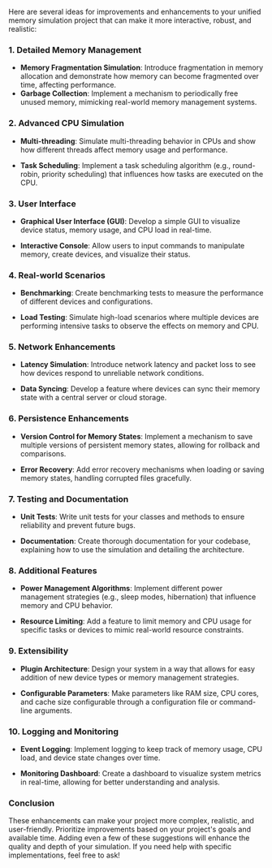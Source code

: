 Here are several ideas for improvements and enhancements to your unified memory simulation project that can make it more interactive, robust, and realistic:

### 1. **Detailed Memory Management**

- **Memory Fragmentation Simulation**: Introduce fragmentation in memory allocation and demonstrate how memory can become fragmented over time, affecting performance.
- **Garbage Collection**: Implement a mechanism to periodically free unused memory, mimicking real-world memory management systems.

### 2. **Advanced CPU Simulation**

- **Multi-threading**: Simulate multi-threading behavior in CPUs and show how different threads affect memory usage and performance.

- **Task Scheduling**: Implement a task scheduling algorithm (e.g., round-robin, priority scheduling) that influences how tasks are executed on the CPU.

### 3. **User Interface**

- **Graphical User Interface (GUI)**: Develop a simple GUI to visualize device status, memory usage, and CPU load in real-time.

- **Interactive Console**: Allow users to input commands to manipulate memory, create devices, and visualize their status.

### 4. **Real-world Scenarios**

- **Benchmarking**: Create benchmarking tests to measure the performance of different devices and configurations.

- **Load Testing**: Simulate high-load scenarios where multiple devices are performing intensive tasks to observe the effects on memory and CPU.

### 5. **Network Enhancements**

- **Latency Simulation**: Introduce network latency and packet loss to see how devices respond to unreliable network conditions.

- **Data Syncing**: Develop a feature where devices can sync their memory state with a central server or cloud storage.

### 6. **Persistence Enhancements**

- **Version Control for Memory States**: Implement a mechanism to save multiple versions of persistent memory states, allowing for rollback and comparisons.

- **Error Recovery**: Add error recovery mechanisms when loading or saving memory states, handling corrupted files gracefully.

### 7. **Testing and Documentation**

- **Unit Tests**: Write unit tests for your classes and methods to ensure reliability and prevent future bugs.

- **Documentation**: Create thorough documentation for your codebase, explaining how to use the simulation and detailing the architecture.

### 8. **Additional Features**

- **Power Management Algorithms**: Implement different power management strategies (e.g., sleep modes, hibernation) that influence memory and CPU behavior.

- **Resource Limiting**: Add a feature to limit memory and CPU usage for specific tasks or devices to mimic real-world resource constraints.

### 9. **Extensibility**

- **Plugin Architecture**: Design your system in a way that allows for easy addition of new device types or memory management strategies.

- **Configurable Parameters**: Make parameters like RAM size, CPU cores, and cache size configurable through a configuration file or command-line arguments.

### 10. **Logging and Monitoring**

- **Event Logging**: Implement logging to keep track of memory usage, CPU load, and device state changes over time.

- **Monitoring Dashboard**: Create a dashboard to visualize system metrics in real-time, allowing for better understanding and analysis.

### Conclusion

These enhancements can make your project more complex, realistic, and user-friendly. Prioritize improvements based on your project's goals and available time. Adding even a few of these suggestions will enhance the quality and depth of your simulation. If you need help with specific implementations, feel free to ask!
